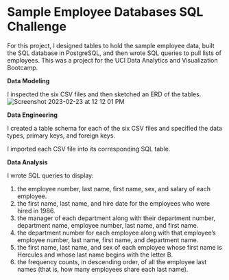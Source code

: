# Sample Employee Databases SQL Challenge

For this project, I designed tables to hold the sample employee data, built the SQL database in PostgreSQL, and then wrote SQL queries to pull lists of employees. This was a project for the UCI Data Analytics and Visualization Bootcamp. 

**Data Modeling**

I inspected the six CSV files and then sketched an ERD of the tables. 
![Screenshot 2023-02-23 at 12 12 01 PM](https://user-images.githubusercontent.com/83734241/220994370-0dbb44b9-aee9-47f2-80cf-8fcbfe776700.png)

**Data Engineering**

I created a table schema for each of the six CSV files and specified the data types, primary keys, and foreign keys. 

I imported each CSV file into its corresponding SQL table.

**Data Analysis**

I wrote SQL queries to display: 
1. the employee number, last name, first name, sex, and salary of each employee.
2. the first name, last name, and hire date for the employees who were hired in 1986.
3. the manager of each department along with their department number, department name, employee number, last name, and first name.
4. the department number for each employee along with that employee’s employee number, last name, first name, and department name.
5. the first name, last name, and sex of each employee whose first name is Hercules and whose last name begins with the letter B.
6. the frequency counts, in descending order, of all the employee last names (that is, how many employees share each last name).
